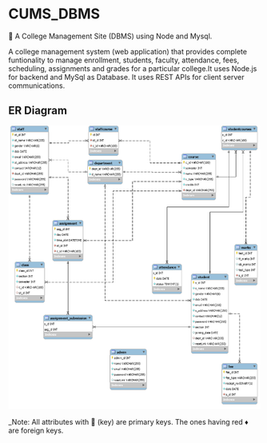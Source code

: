 # CUMS_DBMS
🏰 A College Management Site (DBMS) using Node and Mysql.

A college management system (web application) that provides complete funtionality to manage enrollment, students, faculty, attendance, fees, scheduling,
assignments and grades for a particular college.It uses Node.js for backend and MySql as Database. It uses REST APIs for client server communications.


## ER Diagram

![documents/cms_db.png](documents/cms_db.png)

_Note: All attributes with :key: (key) are primary keys. The ones having red :diamonds: are foreign keys.


